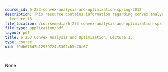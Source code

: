 ```yaml
---
course_id: 6-253-convex-analysis-and-optimization-spring-2012
description: This resource contains information regarding convex analysis and optimization,
  lecture 13.
file_location: /coursemedia/6-253-convex-analysis-and-optimization-spring-2012/f9db676d7b12959724c5302cb5c70c67_MIT6_253S12_lec13.pdf
file_type: application/pdf
layout: pdf
title: 6.253 Convex Analysis and Optimization, Lecture 13
type: course
uid: f9db676d7b12959724c5302cb5c70c67

---
```

None